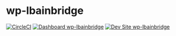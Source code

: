 # wp-lbainbridge

[![CircleCI](https://circleci.com/gh/lbainbridge/wp-lbainbridge.svg?style=shield)](https://circleci.com/gh/lbainbridge/wp-lbainbridge)
[![Dashboard wp-lbainbridge](https://img.shields.io/badge/dashboard-wp_lbainbridge-yellow.svg)](https://dashboard.pantheon.io/sites/f8b9611b-94f0-4339-bd33-932d1fe92917#dev/code)
[![Dev Site wp-lbainbridge](https://img.shields.io/badge/site-wp_lbainbridge-blue.svg)](http://dev-wp-lbainbridge.pantheonsite.io/)